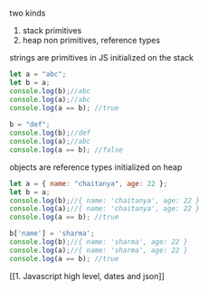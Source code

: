 two kinds 
1. stack primitives
2. heap non primitives, reference types

strings are primitives in JS initialized on the stack
```js
let a = "abc";
let b = a;
console.log(b);//abc
console.log(a);//abc
console.log(a == b); //true
  
b = "def";
console.log(b);//def
console.log(a);//abc
console.log(a == b); //false
```

objects are reference types initialized on heap
```js
let a = { name: "chaitanya", age: 22 };
let b = a;
console.log(b);//{ name: 'chaitanya', age: 22 }
console.log(a);//{ name: 'chaitanya', age: 22 }
console.log(a == b); //true

b['name'] = 'sharma';
console.log(b);//{ name: 'sharma', age: 22 }
console.log(a);//{ name: 'sharma', age: 22 }
console.log(a == b); //true
```

[[1. Javascript high level, dates and json]]
